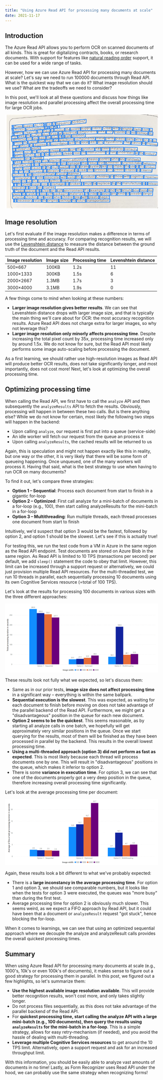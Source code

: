```yaml
---
title: "Using Azure Read API for processing many documents at scale"
date: 2021-11-17
---
```

## Introduction

The Azure Read API allows you to perform OCR on scanned documents of all kinds. This is great for digitalizing contracts, books, or research documents. With support for features like [natural reading order](https://docs.microsoft.com/en-us/azure/cognitive-services/computer-vision/vision-api-how-to-topics/call-read-api#natural-reading-order-output-latin-languages-only) support, it can be used for a wide range of tasks.

However, how we can use Azure Read API for processing many documents at scale? Let's say we need to run 100000 documents through Read API. What is the quickest way that we can do it? What image resolution should we use? What are the tradeoffs we need to consider?

In this post, we'll look at all these questions and discuss how things like image resolution and parallel processing affect the overall processing time for large OCR jobs.

![Azure Read API example document](/images/ocr_image.png "Azure Read API example document")

## Image resolution

Let's first evaluate if the image resolution makes a difference in terms of processing time and accuracy. For comparing recognition results, we will use the [Levenshtein distance](https://en.wikipedia.org/wiki/Levenshtein_distance) to measure the distance between the ground truth of the document and the Read API results.

| Image resolution | Image size | Processing time | Levenshtein distance |
|------------------|------------|-----------------|----------------------|
| 500×667          | 100KB      | 1.2s            | 11                   |
| 1000×1333        | 300KB      | 1.5s            | 6                    |
| 2000×2667        | 1.3MB      | 1.7s            | 3                    |
| 3000×4000        | 3.1MB      | 1.9s            | 0                    |

A few things come to mind when looking at these numbers:

* **Larger image resolution gives better results**. We can see that Levenshtein distance drops with larger image size, and that is typically the main thing we'll care about for OCR: the most accuracy recognition results. Azure Read API does not charge extra for larger images, so why not leverage this?
* **Larger image resolution only minorly affects processing time**. Despite increasing the total pixel count by 35x, processing time increased only by around 1.5x. We do not know for sure, but the Read API most likely performs some image auto-scaling before processing the document.

As a first learning, we should rather use high-resolution images as Read API will produce better OCR results, does not take significantly longer, and most importantly, does not cost more! Next, let's look at optimizing the overall processing time.

## Optimizing processing time

When calling the Read API, we first have to call the `analyze` API and then subsequently the `analyzeResults` API to fetch the results. Obviously, processing will happen in between these two calls. But is there anything else? While we do not know for certain, most likely the following two steps will happen in the backend:

* Upon calling `analyze`, our request is first put into a queue (service-side)
* An idle worker will fetch our request from the queue an process it
* Upon calling `analyzeResults`, the cached results will be returned to us

Again, this is speculation and might not happen exactly like this in reality, but one way or the other, it is very likely that there will be some form of queueing happening. Once unqueued, one of the many workers will process it. Having that said, what is the best strategy to use when having to run OCR on many documents?

To find it out, let's compare three strategies:

* **Option 1 – Sequential**: Process each document from start to finish in a gigantic for-loop
* **Option 2 – Optimized**: First call analyze for a mini-batch of documents in a for-loop (e.g., 100), then start calling analyzeResults for the mini-batch in a for-loop
* **Option 3 – Multithreading**: Run multiple threads, each thread processes one document from start to finish

Intuitively, we'd suspect that option 3 would be the fastest, followed by option 2, and option 1 should be the slowest. Let's see if this is actually true!

For testing this, we run the test code from a VM in Azure in the same region as the Read API endpoint. Test documents are stored on Azure Blob in the same region. As Read API is limited to 10 TPS (transactions per second) per default, we add `sleep()` statement the code to obey that limit. However, this limit can be increased through a support request or alternatively, we could just provision multiple Read API resources. For the multi-threaded test, we run 10 threads in parallel, each sequentially processing 10 documents using its own Cognitive Services resource (=total of 100 TPS).

Let's look at the results for processing 100 documents in various sizes with the three different approaches:

![Processing times for 100 documents compared](/images/read_api_100_documents.png "Processing times for 100 documents compared")

These results look not fully what we expected, so let's discuss them:

* Same as in our prior tests, **image size does not affect processing time** in a significant way – everything is within the same ballpark.
* **Sequential execution is the slowest**. This was expected, as waiting for each document to finish before moving on does not take advantage of the parallel backend of the Read API. Furthermore, we might get a "disadvantageous" position in the queue for each new document.
* **Option 2 seems to be the quickest**. This seems reasonable, as by starting all analyze calls in one batch, we hopefully will get approximately very similar positions in the queue. Once we start querying for the results, most of them will be finished as they have been processed in parallel by the backend. This results in the overall lowest processing time.
* **Using a multi-threaded approach (option 3) did not perform as fast as expected**. This is most likely because each thread will process documents one by one. This will result in "disadvantageous" positions in the queue, which makes it inferior to option 2.
* There is some **variance in execution time**. For option 3, we can see that one of the documents properly got a very deep position in the queue, therefore increasing overall processing time significantly.

Let's look at the average processing time per document:

![Average processing time per image](/images/read_api_processing_time_per_document.png "Average processing time per image")

Again, these results look a bit different to what we've probably expected:

* There is a **large inconstancy in the average processing time**. For option 1 and option 3, we should see comparable numbers, but it looks like when the tests for option 3 were executed, the queues was "more busy" than during the first test.
* Average processing time for option 2 is obviously much slower. This seems weird, as we expect a FIFO approach by Read API, but it could have been that a document or `analyzeResult` request "got stuck", hence blocking the for-loop.

When it comes to learnings, we can see that using an optimized sequential approach where we decouple the analyze and analyzeResult calls provides the overall quickest processing times.

## Summary

When using Azure Read API for processing many documents at scale (e.g., 1000's, 10k's or even 100k's of documents), it makes sense to figure out a good strategy for processing them in parallel. In this post, we figured out a few highlights, so let's summarize them:

* **Use the highest available image resolution available**. This will provide better recognition results, won't cost more, and only takes slightly longer.
* Do not process files sequentially, as this does not take advantage of the parallel backend of the Read API.
* For **quickest processing time, start calling the analyze API with a large mini-batch (e.g., 100 documents), then query the results using `analyzeResults` for the mini-batch in a for-loop**. This is a simple strategy, allows for easy retry-mechanism (if needed), and you avoid the hassle of dealing with multi-threading.
*  **Leverage multiple Cognitive Services resources** to get around the 10 TPS limit. Alternatively, open a support request and ask for an increased throughput limit.

With this information, you should be easily able to analyze vast amounts of documents in no time! Lastly, as Form Recognizer uses Read API under the hood, we can probably use the same strategy when recognizing forms!